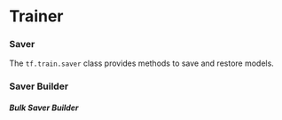 # Trainer

### Saver

The `tf.train.saver` class provides methods to save and restore models.



### Saver Builder

##### Bulk Saver Builder


